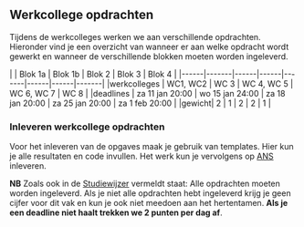 ## Werkcollege opdrachten 
Tijdens de werkcolleges werken we aan verschillende opdrachten. Hieronder vind je een overzicht van wanneer er aan welke opdracht wordt gewerkt en wanneer de verschillende blokken moeten worden ingeleverd.



|  | Blok 1a | Blok 1b | Blok 2 | Blok 3 | Blok 4 |
|------|-------|------|------|-------|------|------|-------|
|werkcolleges | WC1, WC2 | WC 3 | WC 4, WC 5 | WC 6, WC 7 | WC 8 |
|deadlines | za 11 jan 20:00 | wo 15 jan 24:00 | za 18 jan 20:00 | za 25 jan 20:00 | za 1 feb 20:00 |
|gewicht| 2 | 1 | 2 | 2 | 1 |


### Inleveren werkcollege opdrachten
Voor het inleveren van de opgaves maak je gebruik van templates. Hier kun je alle resultaten en code invullen. Het werk kun je vervolgens op [ANS](https://secure.ans-delft.nl/users/sign_in) inleveren. 

**NB** Zoals ook in de [Studiewijzer](/syllabus) vermeldt staat: Alle opdrachten moeten worden ingeleverd. Als je niet alle opdrachten hebt ingeleverd krijg je geen cijfer voor dit vak en kun je ook niet meedoen aan het hertentamen. **Als je een deadline niet haalt trekken we 2 punten per dag af**.